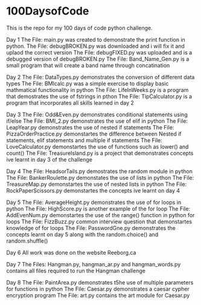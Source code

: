 # 100DaysofCode
This is the repo for my 100 days of code python challenge. 

Day 1
The File: main.py was created to demonstrate the print function in python.
The File: debugBROKEN.py was downloaded and i will fix it and uplaod the correct version
The File: debugFIXED.py was uploaded and is a debugged version of debugBROKEN.py
The File: Band_Name_Gen.py is a small program that will create a band name through concatination 

Day 2
The File: DataTypes.py demonstrates the conversion of different data types
The File: BMIcalc.py was a simple exercise to display basic mathmatical functionality in python
The File: LifeInWeeks.py is a program that demostrates the use of fstrings in pthon
The File: TipCalculator.py is a program that incorporates all skills learned in day 2

Day 3
The File: Odd&Even.py demonstrates conditional statements using if/else
The File: BMI_2.py demonstrates the use of elif in python
The File: LeapYear.py demonstrates the use of nested if statements
The File: PizzaOrderPractice.py demonstartes the difference between Nested if statements, elif statements and multiple if statements
The File: LoveCalculator.py demonstartes the use of functions such as lower() and count()
The File: TreasureIsland.py is a project that demonstrates concepts ive learnt in day 3 of the challenge

Day 4
The File: HeadsorTails.py demostrates the random module in python
The File: BankerRoulette.py demonstates the use of lists in python
The File: TreasureMap.py demonstartes the use of nested lists in python
The File: RockPaperScissors.py demonstartes the concepts ive learnt on day 4

Day 5
The File: AverageHeight.py demonstrates the use of for loops in python
The File: HighScore.py is another example of the for loop
The File: AddEvenNum.py demonstartes the use of the range() function in python for loops
The File: FizzBuzz.py common interview question that demonstartes knowledge of for loops
The File: PasswordGne.py demonstrates the concepts learnt on day 5 along with the random.choice() and random.shuffle()

Day 6
All work was done on the website Reeborg.ca

Day 7
The Files: Hangman.py, hangman_ar.py and hangman_words.py contains all files required to run the Hangman challenge

Day 8
The File: PaintArea.py demonstrates t5he use of multiple parameters for functions in python
The File: Caesar.py demonstrates a caesar cypher encryption program
The File: art.py contains the art module for Caesar.py
